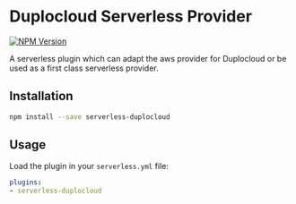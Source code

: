 # Duplocloud Serverless Provider  

[![NPM Version](https://img.shields.io/npm/v/serverless-duplocloud)
](https://www.npmjs.com/package/serverless-duplocloud)

A serverless plugin which can adapt the aws provider for Duplocloud or be used as a first class serverless provider. 

## Installation

```bash
npm install --save serverless-duplocloud
```

## Usage

Load the plugin in your `serverless.yml` file:  

```yaml
plugins:
- serverless-duplocloud
```
